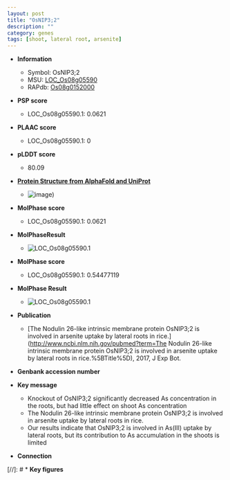 ```yaml
---
layout: post
title: "OsNIP3;2"
description: ""
category: genes
tags: [shoot, lateral root, arsenite]
---
```


* **Information**  
    + Symbol: OsNIP3;2  
    + MSU: [LOC_Os08g05590](http://rice.plantbiology.msu.edu/cgi-bin/ORF_infopage.cgi?orf=LOC_Os08g05590)  
    + RAPdb: [Os08g0152000](http://rapdb.dna.affrc.go.jp/viewer/gbrowse_details/irgsp1?name=Os08g0152000)  

* **PSP score**  
    + LOC_Os08g05590.1: 0.0621 

* **PLAAC score**  
    + LOC_Os08g05590.1: 0 

* **pLDDT score**
    + 80.09

* **[Protein Structure from AlphaFold and UniProt](https://www.uniprot.org/uniprotkb/Q7EYH7/entry#structure)**
    + ![image](https://ricepsp.github.io/images/Q7/AF-Q7EYH7-F1.png))

* **MolPhase score**
    + LOC_Os08g05590.1: 0.0621

* **MolPhaseResult**
    + ![LOC_Os08g05590.1](https://ricepsp.github.io/pictures/LOC_Os08g/LOC_Os08g05590.1.png)

* **MolPhase score**
    + LOC_Os08g05590.1: 0.54477119

* **MolPhase Result**
    + ![LOC_Os08g05590.1](https://304243504.github.io/Pictures/LOC_Os08g/LOC_Os08g05590.1.png)

* **Publication**  
    + [The Nodulin 26-like intrinsic membrane protein OsNIP3;2 is involved in arsenite uptake by lateral roots in rice.](http://www.ncbi.nlm.nih.gov/pubmed?term=The Nodulin 26-like intrinsic membrane protein OsNIP3;2 is involved in arsenite uptake by lateral roots in rice.%5BTitle%5D), 2017, J Exp Bot.

* **Genbank accession number**  

* **Key message**  
    + Knockout of OsNIP3;2 significantly decreased As concentration in the roots, but had little effect on shoot As concentration
    + The Nodulin 26-like intrinsic membrane protein OsNIP3;2 is involved in arsenite uptake by lateral roots in rice.
    + Our results indicate that OsNIP3;2 is involved in As(III) uptake by lateral roots, but its contribution to As accumulation in the shoots is limited

* **Connection**  

[//]: # * **Key figures**  


